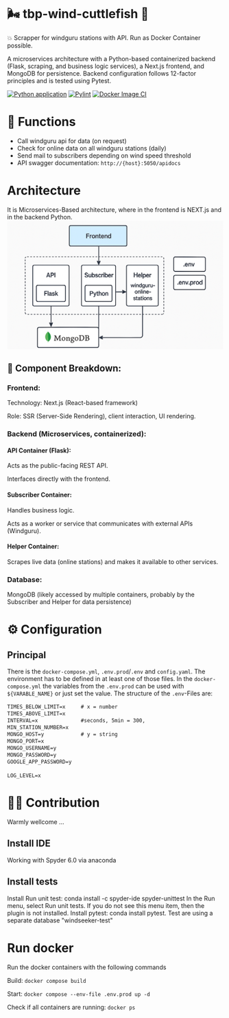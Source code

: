 # 🌬️ tbp-wind-cuttlefish 💨
💥 Scrapper for windguru stations with API. Run as Docker Container possible.

A microservices architecture with a Python-based containerized backend (Flask, scraping, and business logic services), a Next.js frontend, and MongoDB for persistence. Backend configuration follows 12-factor principles and is tested using Pytest.

[![Python application](https://github.com/elBeato/tbp-wind-cuttlefish/actions/workflows/python-app.yml/badge.svg?branch=main)](https://github.com/elBeato/tbp-wind-cuttlefish/actions/workflows/python-app.yml)
[![Pylint](https://github.com/elBeato/tbp-wind-cuttlefish/actions/workflows/pylint.yml/badge.svg?branch=main)](https://github.com/elBeato/tbp-wind-cuttlefish/actions/workflows/pylint.yml)
[![Docker Image CI](https://github.com/elBeato/tbp-wind-cuttlefish/actions/workflows/docker-image.yml/badge.svg?branch=main)](https://github.com/elBeato/tbp-wind-cuttlefish/actions/workflows/docker-image.yml)

# 🧰 Functions
- Call windguru api for data (on request)
- Check for online data on all windguru stations (daily)
- Send mail to subscribers depending on wind speed threshold
- API swagger documentation: ```http://{host}:5050/apidocs```

# Architecture
It is Microservices-Based architecture, where in the frontend
is NEXT.js and in the backend Python. 
![Architecture.png](imgs/Architecture.png)
## 🧩 Component Breakdown:
### Frontend:
Technology: Next.js (React-based framework)

Role: SSR (Server-Side Rendering), client interaction, UI rendering.

### Backend (Microservices, containerized):

#### API Container (Flask):

Acts as the public-facing REST API.

Interfaces directly with the frontend.

#### Subscriber Container:

Handles business logic.

Acts as a worker or service that communicates with external APIs (Windguru).

#### Helper Container:

Scrapes live data (online stations) and makes it available to other services.

### Database:
MongoDB (likely accessed by multiple containers, probably by the Subscriber and Helper for data persistence)


# ⚙️ Configuration
## Principal
There is the `docker-compose.yml`, `.env.prod`/`.env` and `config.yaml`. The environment
has to be defined in at least one of those files. In the `docker-compose.yml` the variables
from the `.env.prod` can be used with `${VARABLE_NAME}` or just set the value. The structure
of the `.env`-Files are: 
```
TIMES_BELOW_LIMIT=x     # x = number
TIMES_ABOVE_LIMIT=x
INTERVAL=x              #seconds, 5min = 300,
MIN_STATION_NUMBER=x
MONGO_HOST=y            # y = string
MONGO_PORT=x
MONGO_USERNAME=y
MONGO_PASSWORD=y
GOOGLE_APP_PASSWORD=y

LOG_LEVEL=x
```

# 🧑‍💻 Contribution
Warmly wellcome ... 

## Install IDE
Working with Spyder 6.0 via anaconda

## Install tests
Install Run unit test: conda install -c spyder-ide spyder-unittest
In the Run menu, select Run unit tests. If you do not see this menu item, then the plugin is not installed.
Install pytest: conda install pytest.
Test are using a separate database "windseeker-test"

# Run docker
Run the docker containers with the following commands

Build: ``docker compose build``

Start: ``docker compose --env-file .env.prod up -d``

Check if all containers are running: ``docker ps``